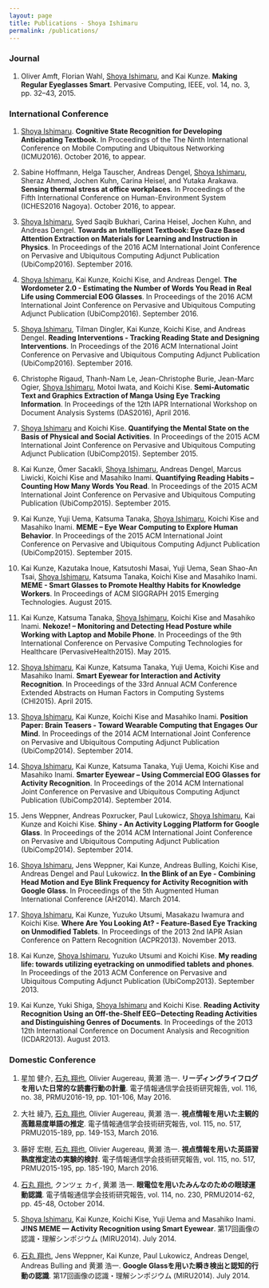 ```yaml
---
layout: page
title: Publications - Shoya Ishimaru
permalink: /publications/
---
```


### Journal

1. Oliver Amft, Florian Wahl, <u>Shoya Ishimaru</u>, and Kai Kunze. <span style="font-weight: 700;" id="amft2015regular">Making Regular Eyeglasses Smart</span>. Pervasive Computing, IEEE, vol. 14, no. 3, pp. 32–43, 2015.

### International Conference

1. <u>Shoya Ishimaru</u>. <span style="font-weight: 700;" id="sabine2016sensing">Cognitive State Recognition for Developing Anticipating Textbook</span>. In Proceedings of the The Ninth International Conference on Mobile Computing and Ubiquitous Networking (ICMU2016). October 2016, to appear.

1. Sabine Hoffmann, Helga Tauscher, Andreas Dengel, <u>Shoya Ishimaru</u>, Sheraz Ahmed, Jochen Kuhn, Carina Heisel, and Yutaka Arakawa. <span style="font-weight: 700;" id="sabine2016sensing">Sensing thermal stress at office workplaces</span>. In Proceedings of the Fifth International Conference on Human-Environment System (ICHES2016 Nagoya). October 2016, to appear.

1. <u>Shoya Ishimaru</u>, Syed Saqib Bukhari, Carina Heisel, Jochen Kuhn, and Andreas Dengel. <span style="font-weight: 700;" id="ishimaru2016textbook">Towards an Intelligent Textbook: Eye Gaze Based Attention Extraction on Materials for Learning and Instruction in Physics</span>. In Proceedings of the 2016 ACM International Joint Conference on Pervasive and Ubiquitous Computing Adjunct Publication (UbiComp2016). September 2016.

1. <u>Shoya Ishimaru</u>, Kai Kunze, Koichi Kise, and Andreas Dengel. <span style="font-weight: 700;" id="ishimaru2016wordometer2">The Wordometer 2.0 - Estimating the Number of Words You Read in Real Life using Commercial EOG Glasses</span>. In Proceedings of the 2016 ACM International Joint Conference on Pervasive and Ubiquitous Computing Adjunct Publication (UbiComp2016). September 2016.

1. <u>Shoya Ishimaru</u>, Tilman Dingler, Kai Kunze, Koichi Kise, and Andreas Dengel. <span style="font-weight: 700;" id="ishimaru2016interventions">Reading Interventions - Tracking Reading State and Designing Interventions</span>. In Proceedings of the 2016 ACM International Joint Conference on Pervasive and Ubiquitous Computing Adjunct Publication (UbiComp2016). September 2016.

1. Christophe Rigaud, Thanh-Nam Le, Jean-Christophe Burie, Jean-Marc Ogier, <u>Shoya Ishimaru</u>, Motoi Iwata, and Koichi Kise. <span style="font-weight: 700;" id="rigaud2016manga">Semi-Automatic Text and Graphics Extraction of Manga Using Eye Tracking Information</span>. In Proceedings of the 12th IAPR International Workshop on Document Analysis Systems (DAS2016), April 2016.

1. <u>Shoya Ishimaru</u> and Koichi Kise. <span style="font-weight: 700;" id="ishimaru2015mental">Quantifying the Mental State on the Basis of Physical and Social Activities</span>. In Proceedings of the 2015 ACM International Joint Conference on Pervasive and Ubiquitous Computing Adjunct Publication (UbiComp2015). September 2015.

1. Kai Kunze, Ömer Sacakli, <u>Shoya Ishimaru</u>, Andreas Dengel, Marcus Liwicki, Koichi Kise and Masahiko Inami. <span style="font-weight: 700;" id="kunze2015habits">Quantifying Reading Habits – Counting How Many Words You Read</span>. In Proceedings of the 2015 ACM International Joint Conference on Pervasive and Ubiquitous Computing Publication (UbiComp2015). September 2015.

1. Kai Kunze, Yuji Uema, Katsuma Tanaka, <u>Shoya Ishimaru</u>, Koichi Kise and Masahiko Inami. <span style="font-weight: 700;" id="kunze2015eyewear">MEME – Eye Wear Computing to Explore Human Behavior</span>. In Proceedings of the 2015 ACM International Joint Conference on Pervasive and Ubiquitous Computing Adjunct Publication (UbiComp2015). September 2015.

1. Kai Kunze, Kazutaka Inoue, Katsutoshi Masai, Yuji Uema, Sean Shao-An Tsai, <u>Shoya Ishimaru</u>, Katsuma Tanaka, Koichi Kise and Masahiko Inami. <span style="font-weight: 700;" id="kunze2015smart">MEME - Smart Glasses to Promote Healthy Habits for Knowledge Workers</span>. In Proceedings of ACM SIGGRAPH 2015 Emerging Technologies. August 2015.

1. Kai Kunze, Katsuma Tanaka, <u>Shoya Ishimaru</u>, Koichi Kise and Masahiko Inami. <span style="font-weight: 700;" id="kunze2015nekoze">Nekoze! – Monitoring and Detecting Head Posture while Working with Laptop and Mobile Phone</span>. In Proceedings of the 9th International Conference on Pervasive Computing Technologies for Healthcare (PervasiveHealth2015). May 2015.

1. <u>Shoya Ishimaru</u>, Kai Kunze, Katsuma Tanaka,  Yuji Uema, Koichi Kise and Masahiko Inami. <span style="font-weight: 700;" id="ishimaru2015smart">Smart Eyewear for Interaction and Activity Recognition</span>. In Proceedings of the 33rd Annual ACM Conference Extended Abstracts on Human Factors in Computing Systems (CHI2015). April 2015.

1. <u>Shoya Ishimaru</u>, Kai Kunze, Koichi Kise and Masahiko Inami. <span style="font-weight: 700;" id="ishimaru2014brain">Position Paper: Brain Teasers - Toward Wearable Computing that Engages Our Mind</span>. In Proceedings of the 2014 ACM International Joint Conference on Pervasive and Ubiquitous Computing Adjunct Publication (UbiComp2014). September 2014.

1. <u>Shoya Ishimaru</u>, Kai Kunze, Katsuma Tanaka, Yuji Uema, Koichi Kise and Masahiko Inami. <span style="font-weight: 700;" id="ishimaru2014smarter">Smarter Eyewear – Using Commercial EOG Glasses for Activity Recognition</span>. In Proceedings of the 2014 ACM International Joint Conference on Pervasive and Ubiquitous Computing Adjunct Publication (UbiComp2014). September 2014.

1. Jens Weppner, Andreas Poxrucker, Paul Lukowicz, <u>Shoya Ishimaru</u>, Kai Kunze and Koichi Kise. <span style="font-weight: 700;" id="weppner2014logging">Shiny - An Activity Logging Platform for Google Glass</span>. In Proceedings of the 2014 ACM International Joint Conference on Pervasive and Ubiquitous Computing Adjunct Publication (UbiComp2014). September 2014.

1. <u>Shoya Ishimaru</u>, Jens Weppner, Kai Kunze, Andreas Bulling, Koichi Kise, Andreas Dengel and Paul Lukowicz. <span style="font-weight: 700;" id="ishimaru2014blink">In the Blink of an Eye - Combining Head Motion and Eye Blink Frequency for Activity Recognition with Google Glass</span>. In Proceedings of the 5th Augmented Human International Conference (AH2014). March 2014.

1. <u>Shoya Ishimaru</u>, Kai Kunze, Yuzuko Utsumi, Masakazu Iwamura and Koichi Kise. <span style="font-weight: 700;" id="ishimaru2013eyetracking">Where Are You Looking At? - Feature-Based Eye Tracking on Unmodified Tablets</span>. In Proceedings of the 2013 2nd IAPR Asian Conference on Pattern Recognition (ACPR2013). November 2013.

1. Kai Kunze, <u>Shoya Ishimaru</u>, Yuzuko Utsumi and Koichi Kise. <span style="font-weight: 700;" id="kunze2013reading">My reading life: towards utilizing eyetracking on unmodified tablets and phones</span>. In Proceedings of the 2013 ACM Conference on Pervasive and Ubiquitous Computing Adjunct Publication (UbiComp2013). September 2013.

1. Kai Kunze, Yuki Shiga, <u>Shoya Ishimaru</u> and Koichi Kise. <span style="font-weight: 700;" id="kunze2013eeg">Reading Activity Recognition Using an Off-the-Shelf EEG‒Detecting Reading Activities and Distinguishing Genres of Documents</span>. In Proceedings of the 2013 12th International Conference on Document Analysis and Recognition (ICDAR2013). August 2013.

### Domestic Conference

1. 星加 健介, <u>石丸 翔也</u>, Olivier Augereau, 黄瀬 浩一. <span style="font-weight: 700;" id="hoshika2016jreading">リーディングライフログを用いた日常的な読書行動の計量</span>. 電子情報通信学会技術研究報告, vol. 116, no. 38, PRMU2016-19, pp. 101-106, May 2016.

1. 大社 綾乃, <u>石丸 翔也</u>, Olivier Augereau, 黄瀬 浩一. <span style="font-weight: 700;" id="okoso2016jdifficult">視点情報を用いた主観的高難易度単語の推定</span>. 電子情報通信学会技術研究報告, vol. 115, no. 517, PRMU2015-189, pp. 149-153, March 2016.

1. 藤好 宏樹, <u>石丸 翔也</u>, Olivier Augereau, 黄瀬 浩一. <span style="font-weight: 700;" id="fujiyoshi2016jskill">視点情報を用いた英語習熟度推定法の実験的検討</span>. 電子情報通信学会技術研究報告, vol. 115, no. 517, PRMU2015-195, pp. 185-190, March 2016.

1. <u>石丸 翔也</u>, クンツェ カイ, 黄瀬 浩一. <span style="font-weight: 700;" id="ishimaru2014jmeme">眼電位を用いたみんなのための眼球運動認識</span>. 電子情報通信学会技術研究報告, vol. 114, no. 230, PRMU2014-62, pp. 45-48, October 2014.

1. <u>Shoya Ishimaru</u>, Kai Kunze, Koichi Kise, Yuji Uema and Masahiko Inami. <span style="font-weight: 700;" id="ishimaru2014meme">J!NS MEME — Activity Recognition using Smart Eyewear</span>. 第17回画像の認識・理解シンポジウム (MIRU2014). July 2014.

1. <u>石丸 翔也</u>, Jens Weppner, Kai Kunze, Paul Lukowicz, Andreas Dengel, Andreas Bulling and 黄瀬 浩一. <span style="font-weight: 700;" id="ishimaru2014jglass">Google Glassを用いた瞬き検出と認知的行動の認識</span>. 第17回画像の認識・理解シンポジウム (MIRU2014). July 2014.